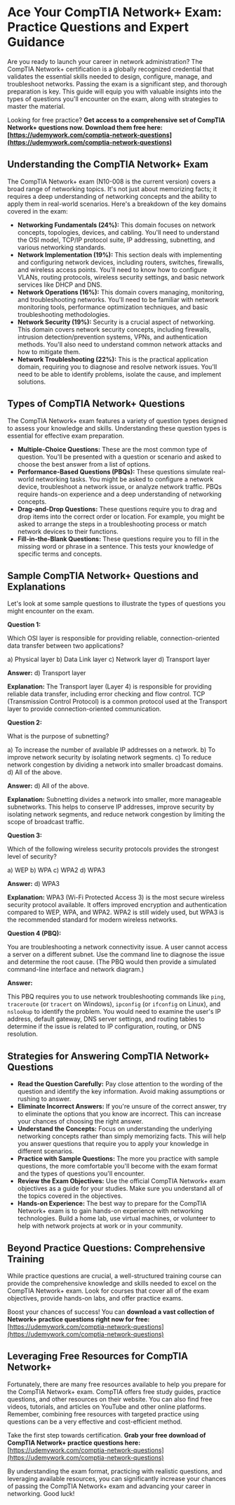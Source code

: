 # Ace Your CompTIA Network+ Exam: Practice Questions and Expert Guidance

Are you ready to launch your career in network administration? The CompTIA Network+ certification is a globally recognized credential that validates the essential skills needed to design, configure, manage, and troubleshoot networks. Passing the exam is a significant step, and thorough preparation is key. This guide will equip you with valuable insights into the types of questions you'll encounter on the exam, along with strategies to master the material.

Looking for free practice? **Get access to a comprehensive set of CompTIA Network+ questions now. Download them free here: [https://udemywork.com/comptia-network-questions](https://udemywork.com/comptia-network-questions)**

## Understanding the CompTIA Network+ Exam

The CompTIA Network+ exam (N10-008 is the current version) covers a broad range of networking topics. It's not just about memorizing facts; it requires a deep understanding of networking concepts and the ability to apply them in real-world scenarios. Here's a breakdown of the key domains covered in the exam:

*   **Networking Fundamentals (24%):** This domain focuses on network concepts, topologies, devices, and cabling. You'll need to understand the OSI model, TCP/IP protocol suite, IP addressing, subnetting, and various networking standards.
*   **Network Implementation (19%):** This section deals with implementing and configuring network devices, including routers, switches, firewalls, and wireless access points. You'll need to know how to configure VLANs, routing protocols, wireless security settings, and basic network services like DHCP and DNS.
*   **Network Operations (16%):** This domain covers managing, monitoring, and troubleshooting networks. You'll need to be familiar with network monitoring tools, performance optimization techniques, and basic troubleshooting methodologies.
*   **Network Security (19%):** Security is a crucial aspect of networking. This domain covers network security concepts, including firewalls, intrusion detection/prevention systems, VPNs, and authentication methods. You'll also need to understand common network attacks and how to mitigate them.
*   **Network Troubleshooting (22%):** This is the practical application domain, requiring you to diagnose and resolve network issues. You'll need to be able to identify problems, isolate the cause, and implement solutions.

## Types of CompTIA Network+ Questions

The CompTIA Network+ exam features a variety of question types designed to assess your knowledge and skills. Understanding these question types is essential for effective exam preparation.

*   **Multiple-Choice Questions:** These are the most common type of question. You'll be presented with a question or scenario and asked to choose the best answer from a list of options.
*   **Performance-Based Questions (PBQs):** These questions simulate real-world networking tasks. You might be asked to configure a network device, troubleshoot a network issue, or analyze network traffic. PBQs require hands-on experience and a deep understanding of networking concepts.
*   **Drag-and-Drop Questions:** These questions require you to drag and drop items into the correct order or location. For example, you might be asked to arrange the steps in a troubleshooting process or match network devices to their functions.
*   **Fill-in-the-Blank Questions:** These questions require you to fill in the missing word or phrase in a sentence. This tests your knowledge of specific terms and concepts.

## Sample CompTIA Network+ Questions and Explanations

Let's look at some sample questions to illustrate the types of questions you might encounter on the exam.

**Question 1:**

Which OSI layer is responsible for providing reliable, connection-oriented data transfer between two applications?

a)  Physical layer
b)  Data Link layer
c)  Network layer
d)  Transport layer

**Answer:** d) Transport layer

**Explanation:** The Transport layer (Layer 4) is responsible for providing reliable data transfer, including error checking and flow control. TCP (Transmission Control Protocol) is a common protocol used at the Transport layer to provide connection-oriented communication.

**Question 2:**

What is the purpose of subnetting?

a)  To increase the number of available IP addresses on a network.
b)  To improve network security by isolating network segments.
c)  To reduce network congestion by dividing a network into smaller broadcast domains.
d)  All of the above.

**Answer:** d) All of the above.

**Explanation:** Subnetting divides a network into smaller, more manageable subnetworks. This helps to conserve IP addresses, improve security by isolating network segments, and reduce network congestion by limiting the scope of broadcast traffic.

**Question 3:**

Which of the following wireless security protocols provides the strongest level of security?

a)  WEP
b)  WPA
c)  WPA2
d)  WPA3

**Answer:** d) WPA3

**Explanation:** WPA3 (Wi-Fi Protected Access 3) is the most secure wireless security protocol available. It offers improved encryption and authentication compared to WEP, WPA, and WPA2. WPA2 is still widely used, but WPA3 is the recommended standard for modern wireless networks.

**Question 4 (PBQ):**

You are troubleshooting a network connectivity issue. A user cannot access a server on a different subnet. Use the command line to diagnose the issue and determine the root cause. (The PBQ would then provide a simulated command-line interface and network diagram.)

**Answer:**

This PBQ requires you to use network troubleshooting commands like `ping`, `traceroute` (or `tracert` on Windows), `ipconfig` (or `ifconfig` on Linux), and `nslookup` to identify the problem. You would need to examine the user's IP address, default gateway, DNS server settings, and routing tables to determine if the issue is related to IP configuration, routing, or DNS resolution.

## Strategies for Answering CompTIA Network+ Questions

*   **Read the Question Carefully:** Pay close attention to the wording of the question and identify the key information. Avoid making assumptions or rushing to answer.
*   **Eliminate Incorrect Answers:** If you're unsure of the correct answer, try to eliminate the options that you know are incorrect. This can increase your chances of choosing the right answer.
*   **Understand the Concepts:** Focus on understanding the underlying networking concepts rather than simply memorizing facts. This will help you answer questions that require you to apply your knowledge in different scenarios.
*   **Practice with Sample Questions:** The more you practice with sample questions, the more comfortable you'll become with the exam format and the types of questions you'll encounter.
*   **Review the Exam Objectives:** Use the official CompTIA Network+ exam objectives as a guide for your studies. Make sure you understand all of the topics covered in the objectives.
*   **Hands-on Experience:** The best way to prepare for the CompTIA Network+ exam is to gain hands-on experience with networking technologies. Build a home lab, use virtual machines, or volunteer to help with network projects at work or in your community.

## Beyond Practice Questions: Comprehensive Training

While practice questions are crucial, a well-structured training course can provide the comprehensive knowledge and skills needed to excel on the CompTIA Network+ exam. Look for courses that cover all of the exam objectives, provide hands-on labs, and offer practice exams.

Boost your chances of success! You can **download a vast collection of Network+ practice questions right now for free:** [https://udemywork.com/comptia-network-questions](https://udemywork.com/comptia-network-questions)

## Leveraging Free Resources for CompTIA Network+

Fortunately, there are many free resources available to help you prepare for the CompTIA Network+ exam. CompTIA offers free study guides, practice questions, and other resources on their website. You can also find free videos, tutorials, and articles on YouTube and other online platforms. Remember, combining free resources with targeted practice using questions can be a very effective and cost-efficient method.

Take the first step towards certification. **Grab your free download of CompTIA Network+ practice questions here:** [https://udemywork.com/comptia-network-questions](https://udemywork.com/comptia-network-questions)

By understanding the exam format, practicing with realistic questions, and leveraging available resources, you can significantly increase your chances of passing the CompTIA Network+ exam and advancing your career in networking. Good luck!
